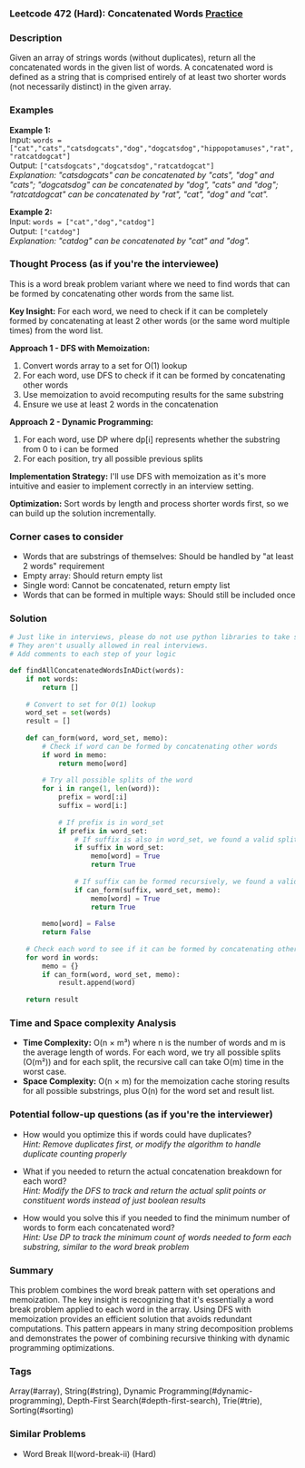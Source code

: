 ### Leetcode 472 (Hard): Concatenated Words [Practice](https://leetcode.com/problems/concatenated-words)

### Description  
Given an array of strings words (without duplicates), return all the concatenated words in the given list of words. A concatenated word is defined as a string that is comprised entirely of at least two shorter words (not necessarily distinct) in the given array.

### Examples  

**Example 1:**  
Input: `words = ["cat","cats","catsdogcats","dog","dogcatsdog","hippopotamuses","rat","ratcatdogcat"]`  
Output: `["catsdogcats","dogcatsdog","ratcatdogcat"]`  
*Explanation: "catsdogcats" can be concatenated by "cats", "dog" and "cats"; "dogcatsdog" can be concatenated by "dog", "cats" and "dog"; "ratcatdogcat" can be concatenated by "rat", "cat", "dog" and "cat".*

**Example 2:**  
Input: `words = ["cat","dog","catdog"]`  
Output: `["catdog"]`  
*Explanation: "catdog" can be concatenated by "cat" and "dog".*


### Thought Process (as if you're the interviewee)  
This is a word break problem variant where we need to find words that can be formed by concatenating other words from the same list.

**Key Insight:**
For each word, we need to check if it can be completely formed by concatenating at least 2 other words (or the same word multiple times) from the word list.

**Approach 1 - DFS with Memoization:**
1. Convert words array to a set for O(1) lookup
2. For each word, use DFS to check if it can be formed by concatenating other words
3. Use memoization to avoid recomputing results for the same substring
4. Ensure we use at least 2 words in the concatenation

**Approach 2 - Dynamic Programming:**
1. For each word, use DP where dp[i] represents whether the substring from 0 to i can be formed
2. For each position, try all possible previous splits

**Implementation Strategy:**
I'll use DFS with memoization as it's more intuitive and easier to implement correctly in an interview setting.

**Optimization:**
Sort words by length and process shorter words first, so we can build up the solution incrementally.


### Corner cases to consider  
- Words that are substrings of themselves: Should be handled by "at least 2 words" requirement  
- Empty array: Should return empty list  
- Single word: Cannot be concatenated, return empty list  
- Words that can be formed in multiple ways: Should still be included once  


### Solution

```python
# Just like in interviews, please do not use python libraries to take shortcuts.
# They aren't usually allowed in real interviews.
# Add comments to each step of your logic

def findAllConcatenatedWordsInADict(words):
    if not words:
        return []
    
    # Convert to set for O(1) lookup
    word_set = set(words)
    result = []
    
    def can_form(word, word_set, memo):
        # Check if word can be formed by concatenating other words
        if word in memo:
            return memo[word]
        
        # Try all possible splits of the word
        for i in range(1, len(word)):
            prefix = word[:i]
            suffix = word[i:]
            
            # If prefix is in word_set
            if prefix in word_set:
                # If suffix is also in word_set, we found a valid split
                if suffix in word_set:
                    memo[word] = True
                    return True
                
                # If suffix can be formed recursively, we found a valid split
                if can_form(suffix, word_set, memo):
                    memo[word] = True
                    return True
        
        memo[word] = False
        return False
    
    # Check each word to see if it can be formed by concatenating others
    for word in words:
        memo = {}
        if can_form(word, word_set, memo):
            result.append(word)
    
    return result

```

### Time and Space complexity Analysis  

- **Time Complexity:** O(n × m³) where n is the number of words and m is the average length of words. For each word, we try all possible splits (O(m²)) and for each split, the recursive call can take O(m) time in the worst case.
- **Space Complexity:** O(n × m) for the memoization cache storing results for all possible substrings, plus O(n) for the word set and result list.


### Potential follow-up questions (as if you're the interviewer)  

- How would you optimize this if words could have duplicates?  
  *Hint: Remove duplicates first, or modify the algorithm to handle duplicate counting properly*

- What if you needed to return the actual concatenation breakdown for each word?  
  *Hint: Modify the DFS to track and return the actual split points or constituent words instead of just boolean results*

- How would you solve this if you needed to find the minimum number of words to form each concatenated word?  
  *Hint: Use DP to track the minimum count of words needed to form each substring, similar to the word break problem*

### Summary
This problem combines the word break pattern with set operations and memoization. The key insight is recognizing that it's essentially a word break problem applied to each word in the array. Using DFS with memoization provides an efficient solution that avoids redundant computations. This pattern appears in many string decomposition problems and demonstrates the power of combining recursive thinking with dynamic programming optimizations.

### Tags
Array(#array), String(#string), Dynamic Programming(#dynamic-programming), Depth-First Search(#depth-first-search), Trie(#trie), Sorting(#sorting)

### Similar Problems
- Word Break II(word-break-ii) (Hard)